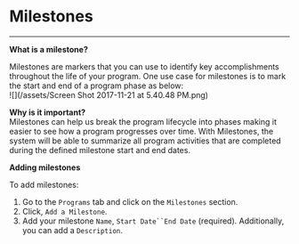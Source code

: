 # Milestones

---

**What is a milestone?**

Milestones are markers that you can use to identify key accomplishments throughout the life of your program. One use case for milestones is to mark the start and end of a program phase as below:  
![](/assets/Screen Shot 2017-11-21 at 5.40.48 PM.png)

**Why is it important?**  
Milestones can help us break the program lifecycle into phases making it easier to see how a program progresses over time. With Milestones, the system will be able to summarize all program activities that are completed during the defined milestone start and end dates.

**Adding milestones**

To add milestones:

1. Go to the `Programs` tab and click on the `Milestones` section.
2. Click, `Add a Milestone`.
3. Add your milestone `Name`, `Start Date``End Date` (required). Additionally, you can add a `Description`.

